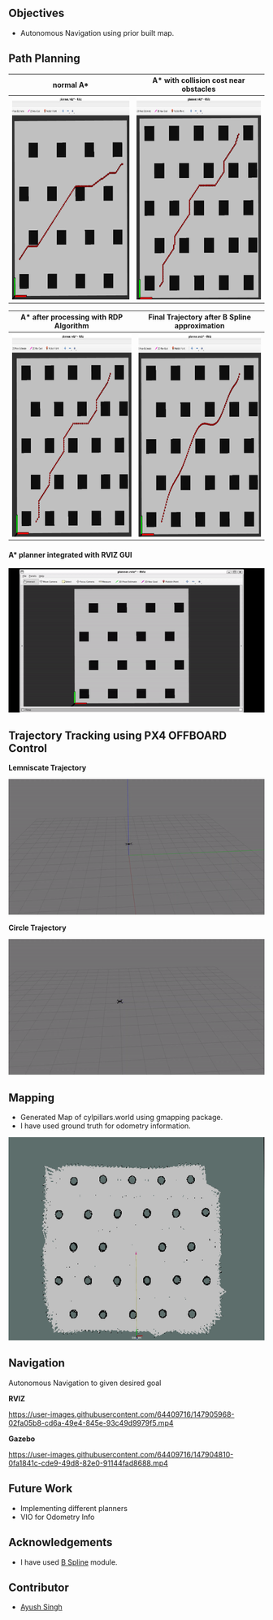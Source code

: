## Objectives
* Autonomous Navigation using prior built map.

## Path Planning

normal A*      |  A* with collision cost near obstacles
:-------------------------:|:-------------------------:
<img src="https://github.com/IvLabs/quadcopter_navigation/blob/main/results/normalastar.png" height="400"> | <img src="https://github.com/IvLabs/quadcopter_navigation/blob/main/results/astarwithcollisioncost.png" height="400">

A* after processing with RDP Algorithm   |  Final Trajectory after B Spline approximation
:-------------------------:|:-------------------------:
<img src="https://github.com/IvLabs/quadcopter_navigation/blob/main/results/astarafterrdp.png" height="400"> | <img src="https://github.com/IvLabs/quadcopter_navigation/blob/main/results/finaltraj.png" height="400">

#### A* planner integrated with RVIZ GUI

![](https://github.com/IvLabs/quadcopter_navigation/blob/main/results/astarrviz.gif)

## Trajectory Tracking using PX4 OFFBOARD Control
**Lemniscate Trajectory**

![](https://github.com/IvLabs/quadcopter_navigation/blob/main/results/lemniscatetraj.gif)

**Circle Trajectory**

![](https://github.com/IvLabs/quadcopter_navigation/blob/main/results/circletraj.gif)

## Mapping
* Generated Map of cylpillars.world using gmapping package.
* I have used ground truth for odometry information.

<img src="https://github.com/IvLabs/quadcopter_navigation/blob/main/results/pillarsmap.png" height="400"> 

## Navigation
Autonomous Navigation to given desired goal

**RVIZ**



https://user-images.githubusercontent.com/64409716/147905968-02fa05b8-cd6a-49e4-845e-93c49d9979f5.mp4



**Gazebo**


https://user-images.githubusercontent.com/64409716/147904810-0fa1841c-cde9-49d8-82e0-91144fad8688.mp4




## Future Work
* Implementing different planners
* VIO for Odometry Info

## Acknowledgements
* I have used [B Spline](https://github.com/AtsushiSakai/PythonRobotics/tree/master/PathPlanning/BSplinePath) module.

## Contributor
* [Ayush Singh](https://github.com/Ayush1285)
